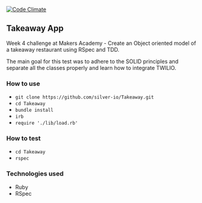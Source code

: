 
[![Code Climate](https://codeclimate.com/github/silver-io/Takeaway/badges/gpa.svg)](https://codeclimate.com/github/silver-io/Takeaway)

## Takeaway App

Week 4 challenge at Makers Academy - Create an Object oriented model of a takeaway restaurant using RSpec and TDD.

The main goal for this test was to adhere to the SOLID principles and separate all the classes properly and learn how to integrate TWILIO.

### How to use

- `git clone https://github.com/silver-io/Takeaway.git`
- `cd Takeaway`
- `bundle install`
- `irb`
- `require './lib/load.rb'`

### How to test

- `cd Takeaway`
- `rspec`

### Technologies used

- Ruby
- RSpec